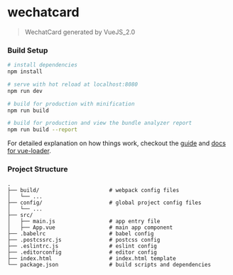 # wechatcard

> WechatCard generated by VueJS_2.0

### Build Setup

``` bash
# install dependencies
npm install

# serve with hot reload at localhost:8080
npm run dev

# build for production with minification
npm run build

# build for production and view the bundle analyzer report
npm run build --report
```

For detailed explanation on how things work, checkout the [guide](http://vuejs-templates.github.io/webpack/) and [docs for vue-loader](http://vuejs.github.io/vue-loader).

### Project Structure

```
.
├── build/                      # webpack config files
│   └── ...
├── config/                     # global project config files
│   └── ...
├── src/
│   ├── main.js                 # app entry file
│   ├── App.vue                 # main app component
├── .babelrc                    # babel config
├── .postcssrc.js               # postcss config
├── .eslintrc.js                # eslint config
├── .editorconfig               # editor config
├── index.html                  # index.html template
└── package.json                # build scripts and dependencies
```
